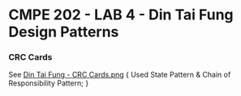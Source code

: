 # CMPE 202 - LAB 4 - Din Tai Fung Design Patterns

### CRC Cards

See [Din Tai Fung - CRC Cards.png]()
{
    Used State Pattern & Chain of Responsibility Pattern;
}
